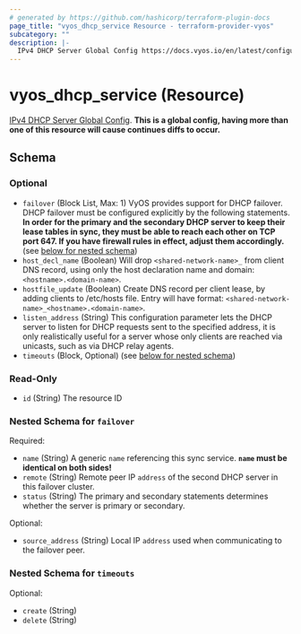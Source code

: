 ```yaml
---
# generated by https://github.com/hashicorp/terraform-plugin-docs
page_title: "vyos_dhcp_service Resource - terraform-provider-vyos"
subcategory: ""
description: |-
  IPv4 DHCP Server Global Config https://docs.vyos.io/en/latest/configuration/service/dhcp-server.html. This is a global config, having more than one of this resource will cause continues diffs to occur.
---
```


# vyos_dhcp_service (Resource)

[IPv4 DHCP Server Global Config](https://docs.vyos.io/en/latest/configuration/service/dhcp-server.html). **This is a global config, having more than one of this resource will cause continues diffs to occur.**



<!-- schema generated by tfplugindocs -->
## Schema

### Optional

- `failover` (Block List, Max: 1) VyOS provides support for DHCP failover. DHCP failover must be configured explicitly by the following statements. **In order for the primary and the secondary DHCP server to keep their lease tables in sync, they must be able to reach each other on TCP port 647. If you have firewall rules in effect, adjust them accordingly.** (see [below for nested schema](#nestedblock--failover))
- `host_decl_name` (Boolean) Will drop `<shared-network-name>_` from client DNS record, using only the host declaration name and domain: `<hostname>.<domain-name>`.
- `hostfile_update` (Boolean) Create DNS record per client lease, by adding clients to /etc/hosts file. Entry will have format: `<shared-network-name>_<hostname>.<domain-name>`.
- `listen_address` (String) This configuration parameter lets the DHCP server to listen for DHCP requests sent to the specified address, it is only realistically useful for a server whose only clients are reached via unicasts, such as via DHCP relay agents.
- `timeouts` (Block, Optional) (see [below for nested schema](#nestedblock--timeouts))

### Read-Only

- `id` (String) The resource ID

<a id="nestedblock--failover"></a>
### Nested Schema for `failover`

Required:

- `name` (String) A generic `name` referencing this sync service. **`name` must be identical on both sides!**
- `remote` (String) Remote peer IP `address` of the second DHCP server in this failover cluster.
- `status` (String) The primary and secondary statements determines whether the server is primary or secondary.

Optional:

- `source_address` (String) Local IP `address` used when communicating to the failover peer.


<a id="nestedblock--timeouts"></a>
### Nested Schema for `timeouts`

Optional:

- `create` (String)
- `delete` (String)


